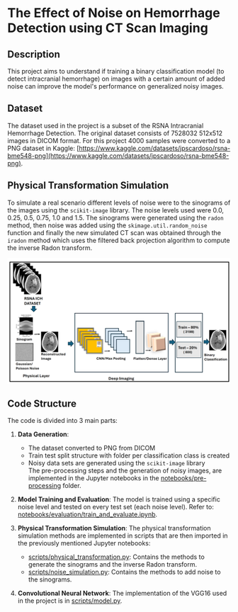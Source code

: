 # The Effect of Noise on Hemorrhage Detection using CT Scan Imaging​

## Description
This project aims to understand if training a binary classification model (to detect intracranial hemorrhage) on images with a certain amount of added noise can improve the model's performance on generalized noisy images.

## Dataset
The dataset used in the project is a subset of the RSNA Intracranial Hemorrhage Detection. The original dataset consists of 7528032 512x512 images in DICOM format. For this project 4000 samples were converted to a PNG dataset in Kaggle: [https://www.kaggle.com/datasets/jpscardoso/rsna-bme548-png](https://www.kaggle.com/datasets/jpscardoso/rsna-bme548-png).

## Physical Transformation Simulation
To simulate a real scenario different levels of noise were to the sinograms of the images using the `scikit-image` library. The noise levels used were 0.0, 0.25, 0.5, 0.75, 1.0 and 1.5. 
The sinograms were generated using the `radon` method, then noise was added using the `skimage.util.random_noise` function and finally the new simulated CT scan was obtained through the `iradon` method which uses the filtered back projection algorithm to compute the inverse Radon transform.

![Pipeline](/images/pipeline.png)

## Code Structure
The code is divided into 3 main parts:
1. **Data Generation**: 
   * The dataset converted to PNG from DICOM
   * Train test split structure with folder per classification class is created
   * Noisy data sets are generated using the `scikit-image` library  
The pre-processing steps and the generation of noisy images, are implemented in the Jupyter notebooks in the [notebooks/pre-processing](notebooks/pre-processing) folder.

2. **Model Training and Evaluation**: The model is trained using a specific noise level and tested on every test set (each noise level). Refer to: [notebooks/evaluation/train_and_evaluate.ipynb](notebooks/evaluation/train_and_evaluate.ipynb).

3. **Physical Transformation Simulation**: The physical transformation simulation methods are implemented in scripts that are then imported in the previously mentioned Jupyter notebooks:
    * [scripts/physical_transformation.py](scripts/physical_transformation.py): Contains the methods to generate the sinograms and the inverse Radon transform.
    * [scripts/noise_simulation.py](scripts/noise_simulation.py): Contains the methods to add noise to the sinograms.

4. **Convolutional Neural Network**: The implementation of the VGG16 used in the project is in [scripts/model.py](scripts/model.py).
